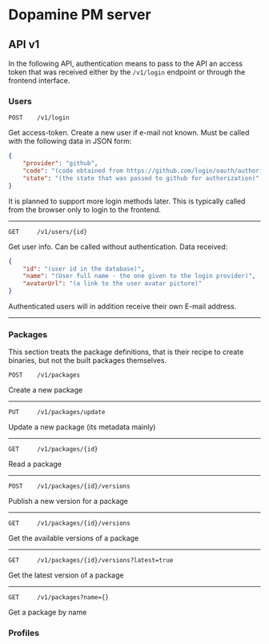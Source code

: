 # Dopamine PM server

## API v1

In the following API, authentication means to pass to the API an access token
that was received either by the `/v1/login` endpoint or through the frontend
interface.

### Users

```
POST    /v1/login
```
Get access-token. Create a new user if e-mail not known.
Must be called with the following data in JSON form:
```json
{
    "provider": "github",
    "code": "(code obtained from https://github.com/login/oauth/authorize)",
    "state": "(the state that was passed to github for authorization)"
}
 ```
It is planned to support more login methods later. This is typically called
from the browser only to login to the frontend.

---

```
GET     /v1/users/{id}
```
Get user info. Can be called without authentication.
Data received:
```json
{
    "id": "(user id in the database)",
    "name": "(User full name - the one given to the login provider)",
    "avatarUrl": "(a link to the user avatar picture)"
}
```
Authenticated users will in addition receive their own E-mail address.

---

### Packages

This section treats the package definitions, that is their recipe to create binaries, but not the built packages themselves.

```
POST    /v1/packages
```
Create a new package

---

```
PUT     /v1/packages/update
```
Update a new package (its metadata mainly)

---

```
GET     /v1/packages/{id}
```
Read a package

---

```
POST    /v1/packages/{id}/versions
```
Publish a new version for a package

---

```
GET     /v1/packages/{id}/versions
```
Get the available versions of a package

---

```
GET     /v1/packages/{id}/versions?latest=true
```
Get the latest version of a package

---

```
GET     /v1/packages?name={}
```
Get a package by name

### Profiles
